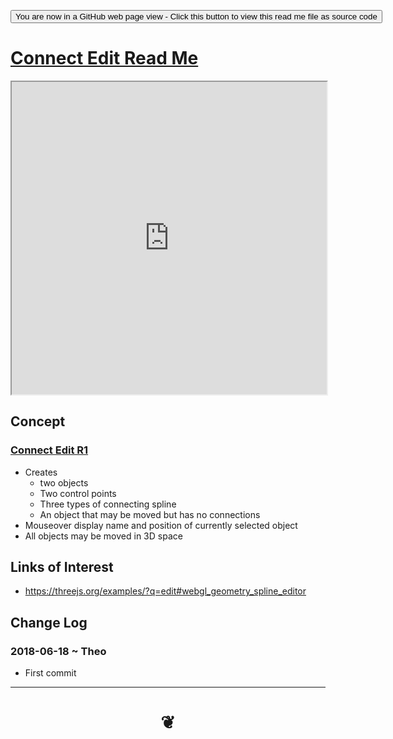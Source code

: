 <span style=display:none; >[You are now in a GitHub source code view - click this link to view Read Me file as a web page]( https://rawgit.com/opentecture/mindmapping/master/#https://rawgit.com/opentecture/mindmapping/master/connect-edit/README.md "View file as a web page." ) </span>

<div><input type=button onclick="window.location.href='https://github.com/opentecture/mindmapping/blob/master/connect-edit/README.md'";
value='You are now in a GitHub web page view - Click this button to view this read me file as source code' ></div>

# [Connect Edit Read Me]( #README.md )


<iframe src=https://rawgit.com/opentecture/mindmapping/master/connect-edit/r1/connect-edit.html  width=100% height=500px >Iframes are not viewable in GitHub source code view<</iframe>

## Concept

### [Connect Edit R1]( https://rawgit.com/opentecture/mindmapping/master/connect-edit/r1/connect-edit.html )

* Creates
	* two objects
	* Two control points
	* Three types of connecting spline
	* An object that may be moved but has no connections
* Mouseover display name and position of currently selected object
* All objects may be moved in 3D space

## Links of Interest

* https://threejs.org/examples/?q=edit#webgl_geometry_spline_editor


## Change Log

### 2018-06-18 ~ Theo

* First commit


***


# <center title="hello!" ><a href=javascript:window.scrollTo(0,0); style=text-decoration:none; > ❦ </a></center>
